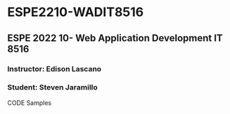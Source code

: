 # ESPE2210-WADIT8516
## ESPE 2022 10- Web Application Development IT 8516
### Instructor: Edison Lascano
### Student: Steven Jaramillo
CODE Samples
